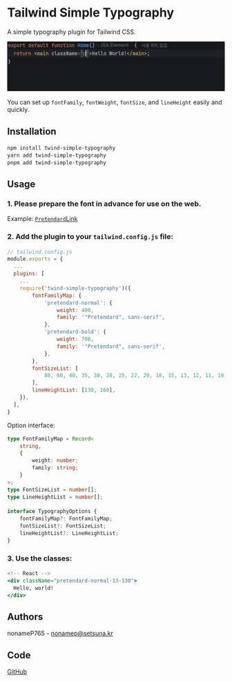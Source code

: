 # Tailwind Simple Typography

A simple typography plugin for Tailwind CSS.

<img src="./doc/img/usage.gif">

You can set up `fontFamily`, `fontWeight`, `fontSize`, and `lineHeight` easily and quickly.

## Installation

```bash
npm install twind-simple-typography
yarn add twind-simple-typography
pnpm add twind-simple-typography
```

## Usage

### 1. Please prepare the font in advance for use on the web.
Example: [`Pretendard`Link](https://github.com/orioncactus/pretendard?tab=readme-ov-file#%EC%9B%B9%ED%8F%B0%ED%8A%B8)


### 2. Add the plugin to your `tailwind.config.js` file:

```js
// tailwind.config.js
module.exports = {
  ...
  plugins: [
    ...
    require('twind-simple-typography')({
        fontFamilyMap: {
            'pretendard-normal': {
                weight: 400,
                family: '"Pretendard", sans-serif',
            },
            'pretendard-bold': {
                weight: 700,
                family: '"Pretendard", sans-serif',
            },
        },
        fontSizeList: [
            80, 60, 40, 35, 30, 28, 25, 22, 20, 18, 15, 13, 12, 11, 10,
        ],
        lineHeightList: [130, 160],
    }),
  ],
}
```
Option interface:
```typescript
type FontFamilyMap = Record<
    string,
    {
        weight: number;
        family: string;
    }
>;
type FontSizeList = number[];
type LineHeightList = number[];

interface TypographyOptions {
    fontFamilyMap?: FontFamilyMap;
    fontSizeList?: FontSizeList;
    lineHeightList?: LineHeightList;
}
```

### 3. Use the classes:

```jsx
<!-- React -->
<div className="pretendard-normal-13-130">
  Hello, world!
</div>
```

## Authors
nonameP765 - nonamep@setsuna.kr

## Code
[GitHub](https://github.com/nonameP765/twind-simple-typography)
